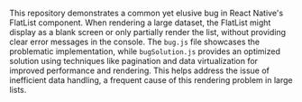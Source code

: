 This repository demonstrates a common yet elusive bug in React Native's FlatList component. When rendering a large dataset, the FlatList might display as a blank screen or only partially render the list, without providing clear error messages in the console.  The `bug.js` file showcases the problematic implementation, while `bugSolution.js` provides an optimized solution using techniques like pagination and data virtualization for improved performance and rendering.  This helps address the issue of inefficient data handling, a frequent cause of this rendering problem in large lists.